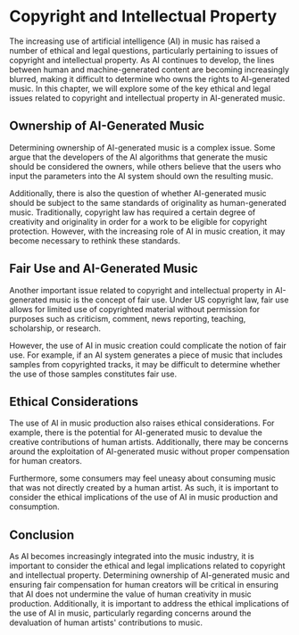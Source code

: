 Copyright and Intellectual Property
===============================================================================================

The increasing use of artificial intelligence (AI) in music has raised a number of ethical and legal questions, particularly pertaining to issues of copyright and intellectual property. As AI continues to develop, the lines between human and machine-generated content are becoming increasingly blurred, making it difficult to determine who owns the rights to AI-generated music. In this chapter, we will explore some of the key ethical and legal issues related to copyright and intellectual property in AI-generated music.

Ownership of AI-Generated Music
-------------------------------

Determining ownership of AI-generated music is a complex issue. Some argue that the developers of the AI algorithms that generate the music should be considered the owners, while others believe that the users who input the parameters into the AI system should own the resulting music.

Additionally, there is also the question of whether AI-generated music should be subject to the same standards of originality as human-generated music. Traditionally, copyright law has required a certain degree of creativity and originality in order for a work to be eligible for copyright protection. However, with the increasing role of AI in music creation, it may become necessary to rethink these standards.

Fair Use and AI-Generated Music
-------------------------------

Another important issue related to copyright and intellectual property in AI-generated music is the concept of fair use. Under US copyright law, fair use allows for limited use of copyrighted material without permission for purposes such as criticism, comment, news reporting, teaching, scholarship, or research.

However, the use of AI in music creation could complicate the notion of fair use. For example, if an AI system generates a piece of music that includes samples from copyrighted tracks, it may be difficult to determine whether the use of those samples constitutes fair use.

Ethical Considerations
----------------------

The use of AI in music production also raises ethical considerations. For example, there is the potential for AI-generated music to devalue the creative contributions of human artists. Additionally, there may be concerns around the exploitation of AI-generated music without proper compensation for human creators.

Furthermore, some consumers may feel uneasy about consuming music that was not directly created by a human artist. As such, it is important to consider the ethical implications of the use of AI in music production and consumption.

Conclusion
----------

As AI becomes increasingly integrated into the music industry, it is important to consider the ethical and legal implications related to copyright and intellectual property. Determining ownership of AI-generated music and ensuring fair compensation for human creators will be critical in ensuring that AI does not undermine the value of human creativity in music production. Additionally, it is important to address the ethical implications of the use of AI in music, particularly regarding concerns around the devaluation of human artists' contributions to music.
